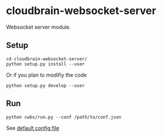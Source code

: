 # cloudbrain-websocket-server
Websocket server module.

## Setup
```
cd cloudbrain-websocket-server/
python setup.py install --user
```
Or if you plan to modifiy the code
```
python setup.py develop --user
```

## Run
```
python cwbs/run.py --conf /path/to/conf.json
```

See [default config file](https://github.com/cloudbrain/cloudbrain-websocket-server/blob/master/cbws/conf/ws_server_config.json)
